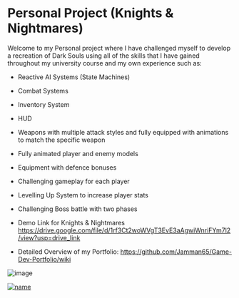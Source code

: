 # Personal Project (Knights & Nightmares)
Welcome to my Personal project where I have challenged myself to develop a recreation of Dark Souls using all of the skills that I have gained throughout my university course and my own experience such as:

* Reactive AI Systems (State Machines)

* Combat Systems

* Inventory System

* HUD

* Weapons with multiple attack styles and fully equipped with animations to match the specific weapon

* Fully animated player and enemy models

* Equipment with defence bonuses

* Challenging gameplay for each player

* Levelling Up System to increase player stats

* Challenging Boss battle with two phases


* Demo Link for Knights & Nightmares https://drive.google.com/file/d/1rf3Ct2woWVgT3EvE3aAgwiWnriFYm7l2/view?usp=drive_link




* Detailed Overview of my Portfolio: https://github.com/Jamman65/Game-Dev-Portfolio/wiki

![image](https://github.com/Jamman65/Game-Dev-Portfolio/assets/71873396/c2365c25-4f65-4656-9f48-400079209a43)

[![name](https://github.com/Jamman65/Game-Dev-Portfolio/assets/71873396/c2365c25-4f65-4656-9f48-400079209a43)](https://kick.com/video/9aad04a1-bb5b-4f1d-93c7-6c7cbd0e6680)

